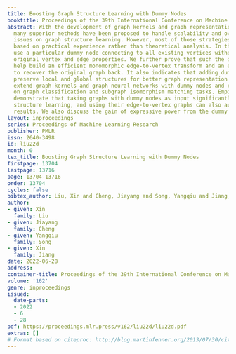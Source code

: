 ```yaml
---
title: Boosting Graph Structure Learning with Dummy Nodes
booktitle: Proceedings of the 39th International Conference on Machine Learning
abstract: With the development of graph kernels and graph representation learning,
  many superior methods have been proposed to handle scalability and oversmoothing
  issues on graph structure learning. However, most of those strategies are designed
  based on practical experience rather than theoretical analysis. In this paper, we
  use a particular dummy node connecting to all existing vertices without affecting
  original vertex and edge properties. We further prove that such the dummy node can
  help build an efficient monomorphic edge-to-vertex transform and an epimorphic inverse
  to recover the original graph back. It also indicates that adding dummy nodes can
  preserve local and global structures for better graph representation learning. We
  extend graph kernels and graph neural networks with dummy nodes and conduct experiments
  on graph classification and subgraph isomorphism matching tasks. Empirical results
  demonstrate that taking graphs with dummy nodes as input significantly boosts graph
  structure learning, and using their edge-to-vertex graphs can also achieve similar
  results. We also discuss the gain of expressive power from the dummy in neural networks.
layout: inproceedings
series: Proceedings of Machine Learning Research
publisher: PMLR
issn: 2640-3498
id: liu22d
month: 0
tex_title: Boosting Graph Structure Learning with Dummy Nodes
firstpage: 13704
lastpage: 13716
page: 13704-13716
order: 13704
cycles: false
bibtex_author: Liu, Xin and Cheng, Jiayang and Song, Yangqiu and Jiang, Xin
author:
- given: Xin
  family: Liu
- given: Jiayang
  family: Cheng
- given: Yangqiu
  family: Song
- given: Xin
  family: Jiang
date: 2022-06-28
address:
container-title: Proceedings of the 39th International Conference on Machine Learning
volume: '162'
genre: inproceedings
issued:
  date-parts:
  - 2022
  - 6
  - 28
pdf: https://proceedings.mlr.press/v162/liu22d/liu22d.pdf
extras: []
# Format based on citeproc: http://blog.martinfenner.org/2013/07/30/citeproc-yaml-for-bibliographies/
---
```

